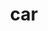 ---
category: 3-letters
denotation: null
name: car
reference_link: https://www.etymonline.com/word/car
root_language: null
root_name: null
title: car
type: free
word_sums:
- respelling: car
  sum: 'Car + '
---
